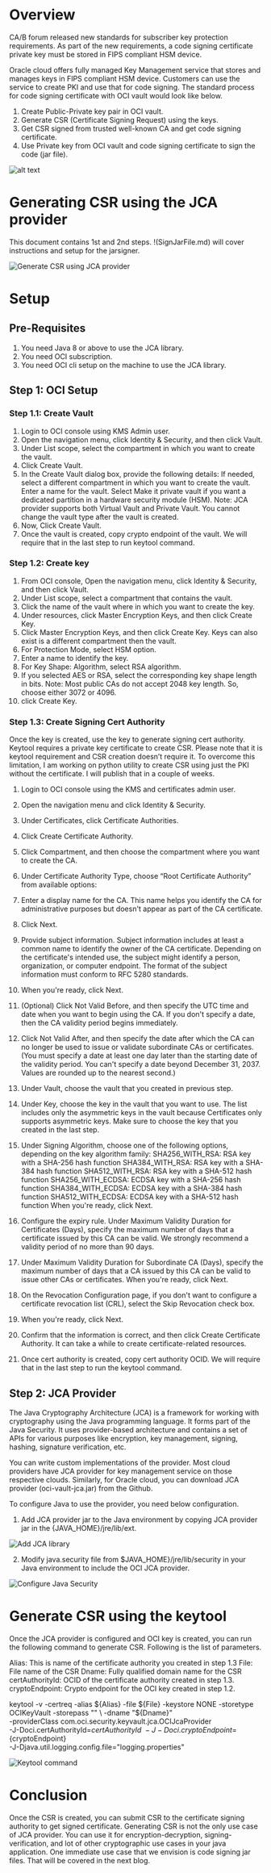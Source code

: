 # Overview
CA/B forum released new standards for subscriber key protection requirements. As part of the new requirements, a code signing certificate private key must be stored in FIPS compliant HSM device.

Oracle cloud offers fully managed Key Management service that stores and manages keys in FIPS compliant HSM device. Customers can use the service to create PKI and use that for code signing. The standard process for code signing certificate with OCI vault would look like below.

1. Create Public-Private key pair in OCI vault.
2. Generate CSR (Certificate Signing Request) using the keys.
3. Get CSR signed from trusted well-known CA and get code signing certificate.
4. Use Private key from OCI vault and code signing certificate to sign the code (jar file).

![alt text](image.png)

# Generating CSR using the JCA provider
This document contains 1st and 2nd steps. !(SignJarFile.md) will cover instructions and setup for the jarsigner.

![Generate CSR using JCA provider](generateCSR.png)

# Setup

## Pre-Requisites
1. You need Java 8 or above to use the JCA library.
2. You need OCI subscription.
3. You need OCI cli setup on the machine to use the JCA library.

## Step 1: OCI Setup

### Step 1.1: Create Vault
1. Login to OCI console using KMS Admin user.
2. Open the navigation menu, click Identity & Security, and then click Vault.
3. Under List scope, select the compartment in which you want to create the vault.
4. Click Create Vault.
5. In the Create Vault dialog box, provide the following details:
    If needed, select a different compartment in which you want to create the vault.
    Enter a name for the vault.
    Select Make it private vault if you want a dedicated partition in a hardware security module (HSM).
    Note:
    JCA provider supports both Virtual Vault and Private Vault.
    You cannot change the vault type after the vault is created.
6. Now, Click Create Vault.
7. Once the vault is created, copy crypto endpoint of the vault. We will require that in the last step to run keytool command.

### Step 1.2: Create key
1. From OCI console, Open the navigation menu, click Identity & Security, and then click Vault.
2. Under List scope, select a compartment that contains the vault.
3. Click the name of the vault where in which you want to create the key.
4. Under resources, click Master Encryption Keys, and then click Create Key.
5. Click Master Encryption Keys, and then click Create Key. Keys can also exist is a different compartment then the vault.
6. For Protection Mode, select HSM option.
7. Enter a name to identify the key. 
8. For Key Shape: Algorithm, select RSA algorithm.
9. If you selected AES or RSA, select the corresponding key shape length in bits.
Note: Most public CAs do not accept 2048 key length. So, choose either 3072 or 4096.
10. click Create Key.

### Step 1.3: Create Signing Cert Authority
Once the key is created, use the key to generate signing cert authority. Keytool requires a private key certificate to create CSR. Please note that it is keytool requirement and CSR creation doesn’t require it. To overcome this limitation, I am working on python utility to create CSR using just the PKI without the certificate. I will publish that in a couple of weeks.

1. Login to OCI console using the KMS and certificates admin user.
2. Open the navigation menu and click Identity & Security.
3. Under Certificates, click Certificate Authorities.
4. Click Create Certificate Authority.
5. Click Compartment, and then choose the compartment where you want to create the CA.
6. Under Certificate Authority Type, choose “Root Certificate Authority” from available options:
7. Enter a display name for the CA. This name helps you identify the CA for administrative purposes but doesn't appear as part of the CA certificate.
8. Click Next.
9. Provide subject information. Subject information includes at least a common name to identify the owner of the CA certificate. Depending on the certificate's intended use, the subject might identify a person, organization, or computer endpoint. The format of the subject information must conform to RFC 5280 standards.
10. When you're ready, click Next.
11. (Optional) Click Not Valid Before, and then specify the UTC time and date when you want to begin using the CA. If you don't specify a date, then the CA validity period begins immediately.
12. Click Not Valid After, and then specify the date after which the CA can no longer be used to issue or validate subordinate CAs or certificates. (You must specify a date at least one day later than the starting date of the validity period. You can't specify a date beyond December 31, 2037. Values are rounded up to the nearest second.)
13. Under Vault, choose the vault that you created in previous step.
14. Under Key, choose the key in the vault that you want to use. The list includes only the asymmetric keys in the vault because Certificates only supports asymmetric keys. Make sure to choose the key that you created in the last step.
15. Under Signing Algorithm, choose one of the following options, depending on the key algorithm family:
    SHA256_WITH_RSA: RSA key with a SHA-256 hash function
    SHA384_WITH_RSA: RSA key with a SHA-384 hash function
    SHA512_WITH_RSA: RSA key with a SHA-512 hash function
    SHA256_WITH_ECDSA: ECDSA key with a SHA-256 hash function
    SHA384_WITH_ECDSA: ECDSA key with a SHA-384 hash function
    SHA512_WITH_ECDSA: ECDSA key with a SHA-512 hash function
    When you're ready, click Next.

16. Configure the expiry rule. Under Maximum Validity Duration for Certificates (Days), specify the maximum number of days that a certificate issued by this CA can be valid. We strongly recommend a validity period of no more than 90 days.
17. Under Maximum Validity Duration for Subordinate CA (Days), specify the maximum number of days that a CA issued by this CA can be valid to issue other CAs or certificates. When you're ready, click Next.
18. On the Revocation Configuration page, if you don't want to configure a certificate revocation list (CRL), select the Skip Revocation check box.
19. When you're ready, click Next.
20. Confirm that the information is correct, and then click Create Certificate Authority. It can take a while to create certificate-related resources.
21. Once cert authority is created, copy cert authority OCID. We will require that in the last step to run the keytool command.

## Step 2: JCA Provider
The Java Cryptography Architecture (JCA) is a framework for working with cryptography using the Java programming language. It forms part of the Java Security. It uses provider-based architecture and contains a set of APIs for various purposes like encryption, key management, signing, hashing, signature verification, etc.

You can write custom implementations of the provider. Most cloud providers have JCA provider for key management service on those respective clouds. Similarly, for Oracle cloud, you can download JCA provider (oci-vault-jca.jar) from the Github.

To configure Java to use the provider, you need below configuration.

1. Add JCA provider jar to the Java environment by copying JCA provider jar in the {JAVA_HOME}/jre/lib/ext.

![Add JCA library](jcalibrary.png)

2. Modify java.security file from $JAVA_HOME}/jre/lib/security in your Java environment to include the OCI JCA provider.

![Configure Java Security](javaSecurityConfig.png)

# Generate CSR using the keytool
Once the JCA provider is configured and OCI key is created, you can run the following command to generate CSR. Following is the list of parameters.

Alias: This is name of the certificate authority you created in step 1.3
File: File name of the CSR
Dname: Fully qualified domain name for the CSR
certAuthorityId: OCID of the certificate authority created in step 1.3.
cryptoEndpoint: Crypto endpoint for the OCI key created in step 1.2.

keytool -v -certreq -alias ${Alias} -file ${File} -keystore NONE -storetype OCIKeyVault -storepass "" \
-dname "${Dname}" \
-providerClass com.oci.security.keyvault.jca.OCIJcaProvider \
-J-Doci.certAuthorityId=${certAuthorityId} \
-J-Doci.cryptoEndpoint=${cryptoEndpoint} \
-J-Djava.util.logging.config.file="logging.properties"

![Keytool command](keytool.png)

# Conclusion
Once the CSR is created, you can submit CSR to the certificate signing authority to get signed certificate. Generating CSR is not the only use case of JCA provider. You can use it for encryption-decryption, signing-verification, and lot of other cryptographic use cases in your java application. One immediate use case that we envision is code signing jar files. That will be covered in the next blog.